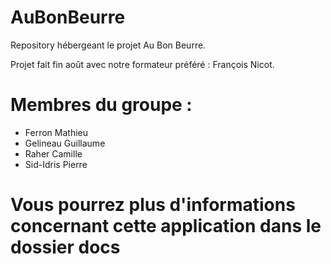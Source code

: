# AuBonBeurre
Repository hébergeant le projet Au Bon Beurre.

Projet fait fin août avec notre formateur préféré : François Nicot.

# Membres du groupe : 
- Ferron Mathieu
- Gelineau Guillaume
- Raher Camille
- Sid-Idris Pierre

# Vous pourrez plus d'informations concernant cette application dans le dossier docs
